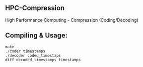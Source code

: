 HPC-Compression
---------------

High Performance Computing - Compression (Coding/Decoding)

Compiling & Usage:
------------------
```
make
./coder timestamps
./decoder coded_timestaps
diff decoded_timestamps timestamps
```
